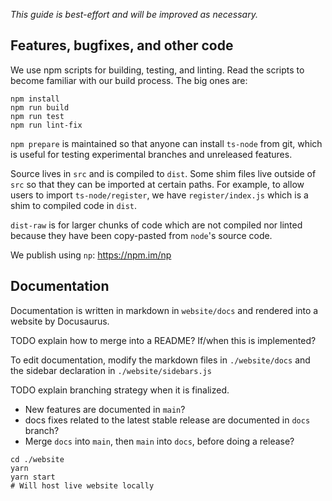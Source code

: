 *This guide is best-effort and will be improved as necessary.*

## Features, bugfixes, and other code

We use npm scripts for building, testing, and linting.  Read the scripts to become familiar with our build process.  The big ones are:

```
npm install
npm run build
npm run test
npm run lint-fix
```

`npm prepare` is maintained so that anyone can install `ts-node` from git, which is useful for testing experimental branches and unreleased features.

Source lives in `src` and is compiled to `dist`.  Some shim files live outside of `src` so that they can be imported at
certain paths.  For example, to allow users to import `ts-node/register`, we have `register/index.js` which is a shim to
compiled code in `dist`.

`dist-raw` is for larger chunks of code which are not compiled nor linted because they have been copy-pasted from `node`'s source code.

We publish using `np`: https://npm.im/np

## Documentation

Documentation is written in markdown in `website/docs` and rendered into a website by Docusaurus.

TODO explain how to merge into a README?  If/when this is implemented?

To edit documentation, modify the markdown files in `./website/docs` and the sidebar declaration in `./website/sidebars.js`

TODO explain branching strategy when it is finalized.
* New features are documented in `main`?
* docs fixes related to the latest stable release are documented in `docs` branch?
* Merge `docs` into `main`, then `main` into `docs`, before doing a release?

```shell
cd ./website
yarn
yarn start
# Will host live website locally
```
